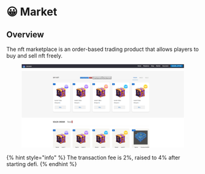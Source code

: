 # 😀 Market

## Overview

The nft marketplace is an order-based trading product that allows players to buy and sell nft freely.



<figure><img src="../.gitbook/assets/market (1).png" alt=""><figcaption></figcaption></figure>



{% hint style="info" %}
The transaction fee is 2%, raised to 4% after starting defi.
{% endhint %}
